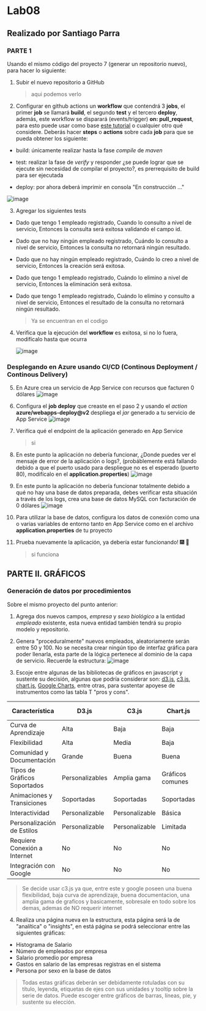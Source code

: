 # Lab08

## Realizado por Santiago Parra

### PARTE 1


Usando el mismo código del proyecto 7 (generar un repositorio nuevo), para hacer lo siguiente:

1) Subir el nuevo repositorio a GitHub
   
     > aqui podemos verlo

2) Configurar en github actions un **workflow** que contendrá 3 **jobs**, el primer **job** se llamará **build**, el segundo **test** y el tercero **deploy**, además, este workflow se disparará (events/trigger) **on: pull_request**, para esto puede usar como base [este tutorial](https://qaautomation.expert/2023/06/26/how-to-run-springboot-tests-with-github-actions/) o cualquier otro qué considere. Deberás hacer **steps** o **actions** sobre cada **job** para que se pueda obtener los siguiente:
   
- build: únicamente realizar hasta la fase *compile* de *maven*
  
- test: realizar la fase de *verify* y responder ¿se puede lograr que se ejecute sin necesidad de compilar el proyecto?, es prerrequisito de build para ser ejecutada
  
- deploy: por ahora deberá imprimir en consola "En construcción ..."

![image](https://github.com/Parralol/Lab08/assets/110953563/468e548c-095d-4f02-a26b-542aa75c808b)


3) Agregar los siguientes tests
- Dado que tengo 1 empleado registrado, Cuando lo consulto a nivel de servicio, Entonces la consulta será exitosa validando el campo id.
- Dado que no hay ningún empleado registrado, Cuándo lo consulto a nivel de servicio, Entonces la consulta no retornará ningún resultado.
- Dado que no hay ningún empleado registrado, Cuándo lo creo a nivel de servicio, Entonces la creación será exitosa.
- Dado que tengo 1 empleado registrado, Cuándo lo elimino a nivel de servicio, Entonces la eliminación será exitosa.
- Dado que tengo 1 empleado registrado, Cuándo lo elimino y consulto a nivel de servicio, Entonces el resultado de la consulta no retornará ningún resultado.

   > Ya se encuentran en el codigo
  
4) Verifica que la ejecución del **workflow** es exitosa, si no lo fuera, modifícalo hasta que ocurra

   ![image](https://github.com/Parralol/Lab08/assets/110953563/ef2f2203-bd48-40d5-b405-993d1b8c11a9)


### Desplegando en Azure usando CI/CD (Continous Deployment / Continous Delivery)

5) En Azure crea un servicio de App Service con recursos que facturen 0 dólares
   ![image](https://github.com/Parralol/Lab08/assets/110953563/ec3982bb-7d40-4488-a182-2e1ca39b83e2)

7) Configura el **job deploy** que creaste en el paso 2 y usando el *action* **azure/webapps-deploy@v2** despliega el *jar* generado a tu servicio de App Service
   ![image](https://github.com/Parralol/Lab08/assets/110953563/80b91734-b5c7-4a25-a621-35f05f980293)

9) Verifica qué el endpoint de la aplicación generado en App Service
      > si
    
11) En este punto la aplicación no debería funcionar, ¿Donde puedes ver el mensaje de error de la aplicación o logs?, (probáblemente está fallando debido a que el puerto usado para despliegue no es el esperado (puerto 80), modifícalo en el **application.properties**)
    ![image](https://github.com/Parralol/Lab08/assets/110953563/5c68f937-4895-4a83-9568-6b4d7cd8f53a)

8) En este punto la aplicación no debería funcionar totalmente debido a qué no hay una base de datos preparada, debes verificar esta situación a través de los logs, crea una base de datos MySQL con facturación de 0 dólares
   ![image](https://github.com/Parralol/Lab08/assets/110953563/0c069d7e-dacb-4c29-bf87-0ec6e93a6203)

10) Para utilizar la base de datos, configura los datos de conexión como una o varias variables de entorno tanto en App Service como en el archivo **application.properties** de tu proyecto

    
12) Prueba nuevamente la aplicación, ya debería estar funcionando! :fireworks: :champagne:
    > si funciona

## PARTE II. GRÁFICOS

### Generación de datos por procedimientos

Sobre el mismo proyecto del punto anterior:
1) Agrega dos nuevos campos, *empresa* y *sexo biológico* a la entidad *empleado* existente, esta nueva entidad también tendrá su propio modelo y repositorio.

2) Genera "proceduralmente" nuevos empleados, aleatoriamente serán entre 50 y 100. No se necesita crear ningún tipo de interfaz gráfica para poder llenarla, esta parte de la lógica pertenece al dominio de la capa de servicio.
Recuerde la estructura:
![image](https://github.com/PDSW-ECI/labs/assets/4140058/18de025e-cf76-4deb-9fc2-19c763e473d8)

3) Escoje entre algunas de las bibliotecas de gráficos en javascript y sustente su decisión, algunas que podría considerar son: [d3.js](https://d3js.org/), [c3.js](https://c3js.org/), [chart.js](https://www.chartjs.org/), [Google Charts](https://developers.google.com/chart), entre otras, para sustentar apoyese de instrumentos como las tabla T "pros y cons".

| Característica                | D3.js                           | C3.js                         | Chart.js                    | Google Charts              |
|-------------------------------|---------------------------------|-------------------------------|-----------------------------|-----------------------------|
| Curva de Aprendizaje          | Alta                            | Baja                          | Baja                        | Baja                        |
| Flexibilidad                  | Alta                            | Media                         | Baja                        | Media                       |
| Comunidad y Documentación     | Grande                          | Buena                         | Buena                       | Buena                       |
| Tipos de Gráficos Soportados   | Personalizables                 | Amplia gama                   | Gráficos comunes            | Amplia gama                 |
| Animaciones y Transiciones    | Soportadas                      | Soportadas                    | Soportadas                  | Soportadas                  |
| Interactividad                | Personalizable                  | Personalizable                | Básica                      | Básica                      |
| Personalización de Estilos    | Personalizable                  | Personalizable                | Limitada                    | Limitada                    |
| Requiere Conexión a Internet  | No                              | No                            | No                          | Sí (para cargar la librería) |
| Integración con Google        | No                              | No                            | No                          | Sí                          |

   > Se decide usar c3.js ya que, entre este y google poseen una buena flexibilidad, baja curva de aprendizaje, buena documentacion, una amplia gama de graficos y basicamente, sobresale en todo sobre los demas, ademas de NO requerir internet   

4) Realiza una página nueva en la estructura, esta página será la de "analítica" o "insights", en está página se podrá seleccionar entre las siguientes gráficas:
- Histograma de Salario
- Número de empleados por empresa
- Salario promedio por empresa
- Gastos en salario de las empresas registras en el sistema
- Persona por sexo en la base de datos
> Todas estas gráficas deberán ser debidamente rotuladas con su título, leyenda, etiquetas de ejes con sus unidades y tooltip sobre la serie de datos. Puede escoger entre gráficos de barras, líneas, pie, y sustente su elección.
